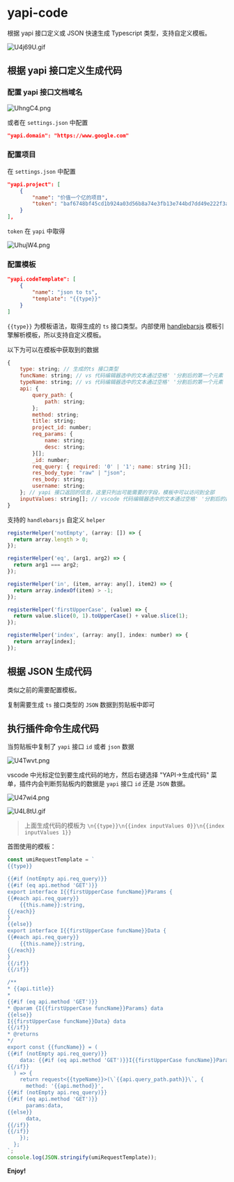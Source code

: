 # yapi-code

根据 yapi 接口定义或 JSON 快速生成 Typescript 类型，支持自定义模板。

![U4j69U.gif](https://s1.ax1x.com/2020/07/20/U4j69U.gif)

## 根据 yapi 接口定义生成代码

### 配置 yapi 接口文档域名

![UhngC4.png](https://s1.ax1x.com/2020/07/20/UhngC4.png)

或者在 `settings.json` 中配置

```json
"yapi.domain": "https://www.google.com"
```

### 配置项目

在 `settings.json` 中配置

```json
"yapi.project": [
	{
		"name": "价值一个亿的项目",
		"token": "baf6748bf45cd1b924a03d56b8a74e3fb13e744bd7dd49e222f3a97xxxxxx"
	}
],
```

`token` 在 `yapi` 中取得

![UhujW4.png](https://s1.ax1x.com/2020/07/20/UhujW4.png)

### 配置模板

```json
"yapi.codeTemplate": [
	{
		"name": "json to ts",
		"template": "{{type}}"
	}
]
```

`{{type}}` 为模板语法，取得生成的 `ts` 接口类型。内部使用 [handlebarsjs](https://handlebarsjs.com/zh/) 模板引擎解析模板，所以支持自定义模板。

以下为可以在模板中获取到的数据

```js
{
    type: string; // 生成的ts 接口类型
    funcName: string; // vs 代码编辑器选中的文本通过空格' '分割后的第一个元素
    typeName: string; // vs 代码编辑器选中的文本通过空格' '分割后的第一个元素
    api: {
        query_path: {
            path: string;
        };
        method: string;
        title: string;
        project_id: number;
        req_params: {
			name: string;
			desc: string;
		}[];
        _id: number;
        req_query: { required: '0' | '1'; name: string }[];
        res_body_type: "raw" | "json";
        res_body: string;
        username: string;
    }; // yapi 接口返回的信息，这里只列出可能需要的字段，模板中可以访问到全部
    inputValues: string[]; // vscode 代码编辑器选中的文本通过空格' '分割后的数组，第一个元素就是`funcName`，第二个为 `typeName`
}
```

支持的 `handlebarsjs` 自定义 `helper`

```js
registerHelper('notEmpty', (array: []) => {
  return array.length > 0;
});

registerHelper('eq', (arg1, arg2) => {
  return arg1 === arg2;
});

registerHelper('in', (item, array: any[], item2) => {
  return array.indexOf(item) > -1;
});

registerHelper('firstUpperCase', (value) => {
  return value.slice(0, 1).toUpperCase() + value.slice(1);
});

registerHelper('index', (array: any[], index: number) => {
  return array[index];
});
```

## 根据 JSON 生成代码

类似之前的需要配置模板。

复制需要生成 `ts` 接口类型的 `JSON` 数据到剪贴板中即可

## 执行插件命令生成代码

当剪贴板中复制了 `yapi` 接口 `id` 或者 `json` 数据

![U4Twvt.png](https://s1.ax1x.com/2020/07/20/U4Twvt.png)

vscode 中光标定位到要生成代码的地方，然后右键选择 "YAPI->生成代码" 菜单，插件内会判断剪贴板内的数据是 `yapi` 接口 `id` 还是 `JSON` 数据。

![U47wi4.png](https://s1.ax1x.com/2020/07/20/U47wi4.png)

![U4L8tU.gif](https://s1.ax1x.com/2020/07/20/U4L8tU.gif)

> 上面生成代码的模板为 `\n{{type}}\n{{index inputValues 0}}\n{{index inputValues 1}}`

首图使用的模板：

```js
const umiRequestTemplate = `
{{type}}

{{#if (notEmpty api.req_query)}}
{{#if (eq api.method 'GET')}}
export interface I{{firstUpperCase funcName}}Params {
{{#each api.req_query}}	 
	{{this.name}}:string,
{{/each}}
}
{{else}}
export interface I{{firstUpperCase funcName}}Data {
{{#each api.req_query}}	 
	{{this.name}}:string,
{{/each}}
}
{{/if}}
{{/if}}

/**
* {{api.title}}
*
{{#if (eq api.method 'GET')}}
* @param {I{{firstUpperCase funcName}}Params} data
{{else}}
I{{firstUpperCase funcName}}Data} data
{{/if}}
* @returns
*/
export const {{funcName}} = (
{{#if (notEmpty api.req_query)}}
	data: {{#if (eq api.method 'GET')}}I{{firstUpperCase funcName}}Params{{else}}I{{firstUpperCase funcName}}Data{{/if}},
{{/if}}
  ) => {
	return request<{{typeName}}>(\`{{api.query_path.path}}\`, {
	  method: '{{api.method}}',
{{#if (notEmpty api.req_query)}}
{{#if (eq api.method 'GET')}}
      params:data,
{{else}}
	  data,
{{/if}}
{{/if}}
	});
  };
`;
console.log(JSON.stringify(umiRequestTemplate));
```

**Enjoy!**
